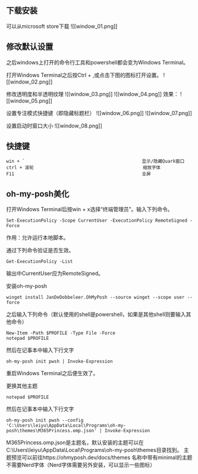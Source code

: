 ## 下载安装
可以从microsoft store下载
![[window_01.png]]
## 修改默认设置
之后windows上打开的命令行工具和powershell都会变为Windows Terminal。

打开Windows Terminal之后按Ctrl + ,或点击下图的图标打开设置。
![[window_02.png]]



修改透明度和半透明纹理
![[window_03.png]]
![[window_04.png]]
效果：
![[window_05.png]]



设置专注模式快捷键（即隐藏标题栏）
![[window_06.png]]
![[window_07.png]]



设置启动时窗口大小
![[window_08.png]]


## 快捷键
```
win + `                                            显示/隐藏Quark窗口
ctrl + 滚轮                                         缩放字体
F11                                                全屏
```
## oh-my-posh美化
打开Windows Terminal后按win + x选择“终端管理员”。输入下列命令。
```shell
Set-ExecutionPolicy -Scope CurrentUser -ExecutionPolicy RemoteSigned -Force
```
作用​​：允许运行本地脚本。

通过下列命令验证是否生效。
```shell
Get-ExecutionPolicy -List
```
输出中CurrentUser应为RemoteSigned。




安装oh-my-posh
```shell
winget install JanDeDobbeleer.OhMyPosh --source winget --scope user --force
```

之后输入下列命令（默认使用的shell是powershell，如果是其他shell则要输入其他命令）
```shell
New-Item -Path $PROFILE -Type File -Force
notepad $PROFILE
```

然后在记事本中输入下行文字
```
oh-my-posh init pwsh | Invoke-Expression
```
重启Windows Terminal之后便生效了。

更换其他主题
```
notepad $PROFILE
```
然后在记事本中输入下行文字
```
oh-my-posh init pwsh --config 'C:\Users\leiyu\AppData\Local\Programs\oh-my-posh\themes\M365Princess.omp.json' | Invoke-Expression
```
M365Princess.omp.json是主题名，默认安装的主题可以在C:\Users\leiyu\AppData\Local\Programs\oh-my-posh\themes目录找到。
主题预览可以前往https://ohmyposh.dev/docs/themes
名称中带有minimal的主题不需要Nerd字体（Nerd字体需要另外安装，可以显示一些图标）